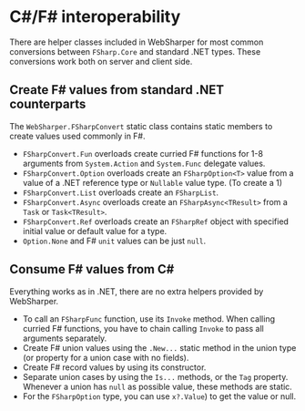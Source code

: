 # C#/F# interoperability

There are helper classes included in WebSharper for most common conversions between `FSharp.Core` and standard .NET types.
These conversions work both on server and client side.

## Create F# values from standard .NET counterparts

The `WebSharper.FSharpConvert` static class contains static members to create values used commonly in F#.

* `FSharpConvert.Fun` overloads create curried F# functions for 1-8 arguments from `System.Action` and `System.Func` delegate values.
* `FSharpConvert.Option` overloads create an `FSharpOption<T>` value from a value of a .NET reference type or `Nullable` value type. (To create a 1)
* `FSharpConvert.List` overloads create an `FSharpList`.
* `FSharpConvert.Async` overloads create an `FSharpAsync<TResult>` from a `Task` or `Task<TResult>`.
* `FSharpConvert.Ref` overloads create an `FSharpRef` object with specified initial value or default value for a type.
* `Option.None` and F# `unit` values can be just `null`.

## Consume F# values from C#

Everything works as in .NET, there are no extra helpers provided by WebSharper.

* To call an `FSharpFunc` function, use its `Invoke` method. When calling curried F# functions, you have to chain calling `Invoke` to pass all arguments separately.
* Create F# union values using the `.New...` static method in the union type (or property for a union case with no fields).
* Create F# record values by using its constructor.
* Separate union cases by using the `Is...` methods, or the `Tag` property. Whenever a union has `null` as possible value, these methods are static.
* For the `FSharpOption` type, you can use `x?.Value`) to get the value or null.